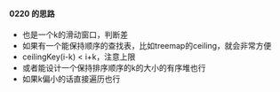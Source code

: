 #### 0220 的思路

- 也是一个k的滑动窗口，判断差
- 如果有一个能保持顺序的查找表，比如treemap的ceiling，就会非常方便
- ceilingKey(i-k) < i+k，注意上限
- 或者能设计一个保持排序顺序的k的大小的有序堆也行
- 如果k偏小的话直接遍历也行